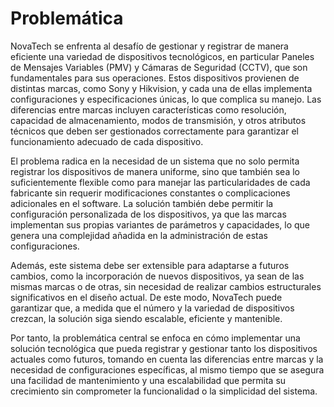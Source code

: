 # Problemática


NovaTech se enfrenta al desafío de gestionar y registrar de manera eficiente una variedad de dispositivos tecnológicos, en particular Paneles de Mensajes Variables (PMV) y Cámaras de Seguridad (CCTV), que son fundamentales para sus operaciones. Estos dispositivos provienen de distintas marcas, como Sony y Hikvision, y cada una de ellas implementa configuraciones y especificaciones únicas, lo que complica su manejo. Las diferencias entre marcas incluyen características como resolución, capacidad de almacenamiento, modos de transmisión, y otros atributos técnicos que deben ser gestionados correctamente para garantizar el funcionamiento adecuado de cada dispositivo.

El problema radica en la necesidad de un sistema que no solo permita registrar los dispositivos de manera uniforme, sino que también sea lo suficientemente flexible como para manejar las particularidades de cada fabricante sin requerir modificaciones constantes o complicaciones adicionales en el software. La solución también debe permitir la configuración personalizada de los dispositivos, ya que las marcas implementan sus propias variantes de parámetros y capacidades, lo que genera una complejidad añadida en la administración de estas configuraciones.

Además, este sistema debe ser extensible para adaptarse a futuros cambios, como la incorporación de nuevos dispositivos, ya sean de las mismas marcas o de otras, sin necesidad de realizar cambios estructurales significativos en el diseño actual. De este modo, NovaTech puede garantizar que, a medida que el número y la variedad de dispositivos crezcan, la solución siga siendo escalable, eficiente y mantenible.

Por tanto, la problemática central se enfoca en cómo implementar una solución tecnológica que pueda registrar y gestionar tanto los dispositivos actuales como futuros, tomando en cuenta las diferencias entre marcas y la necesidad de configuraciones específicas, al mismo tiempo que se asegura una facilidad de mantenimiento y una escalabilidad que permita su crecimiento sin comprometer la funcionalidad o la simplicidad del sistema.
